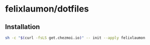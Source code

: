 # felixlaumon/dotfiles

## Installation

```sh
sh -c "$(curl -fsLS get.chezmoi.io)" -- init --apply felixlaumon
```
